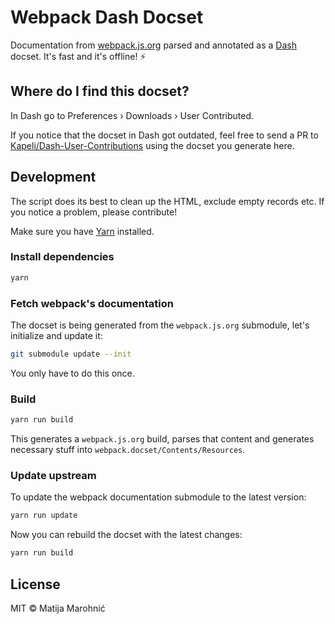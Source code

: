 # Webpack Dash Docset

Documentation from [webpack.js.org](https://webpack.js.org/) parsed and annotated as a [Dash](https://kapeli.com/dash) docset. It's fast and it's offline! :zap:

## Where do I find this docset?

In Dash go to Preferences › Downloads › User Contributed.

If you notice that the docset in Dash got outdated, feel free to send a PR to [Kapeli/Dash-User-Contributions](https://github.com/Kapeli/Dash-User-Contributions) using the docset you generate here.

## Development

The script does its best to clean up the HTML, exclude empty records etc. If you notice a problem, please contribute!

Make sure you have [Yarn](http://yarnpkg.com/) installed.

### Install dependencies

```sh
yarn
```

### Fetch webpack's documentation

The docset is being generated from the `webpack.js.org` submodule, let's initialize and update it:

```sh
git submodule update --init
```

You only have to do this once.

### Build

```sh
yarn run build
```

This generates a `webpack.js.org` build, parses that content and generates necessary stuff into `webpack.docset/Contents/Resources`.

### Update upstream

To update the webpack documentation submodule to the latest version:

```sh
yarn run update
```

Now you can rebuild the docset with the latest changes:

```sh
yarn run build
```

## License

MIT © Matija Marohnić
